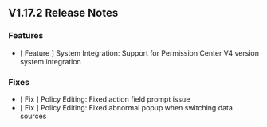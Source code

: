 ## V1.17.2 Release Notes

### Features

- [ Feature ] System Integration: Support for Permission Center V4 version system integration

### Fixes

- [ Fix ] Policy Editing: Fixed action field prompt issue
- [ Fix ] Policy Editing: Fixed abnormal popup when switching data sources
